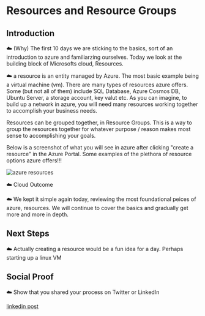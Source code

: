 # Resources and Resource Groups 

## Introduction

☁️ (Why) The first 10 days we are sticking to the basics, sort of an introduction to azure and familiarzing ourselves. Today we look at the building block of Microsofts cloud, Resources. 

☁️ a resource is an entity managed by Azure. The most basic example being a virtual machine (vm). There are many types of resources azure offers. Some (but not all of them) include SQL Database, Azure Cosmos DB, Ubuntu Server, a storage account, key valut etc. As you can imagine, to build up a network in azure, you will need many resources working together to accomplish your business needs. 

Resources can be grouped together, in Resource Groups. This is a way to group the resources together for whatever purpose / reason makes most sense to accomplishing your goals. 

Below is a screenshot of what you will see in azure after clicking "create a resource" in the Azure Portal. Some examples of the plethora of resource options azure offers!!!

![azure resources](https://user-images.githubusercontent.com/102994059/194436982-808162f5-bdd6-4fe4-b9d8-8b9b5033a203.jpg)



☁️ Cloud Outcome

☁️ We kept it simple again today, reviewing the most foundational peices of azure, resources. We will continue to cover the basics and gradually get more and more in depth. 

## Next Steps

☁️ Actually creating a resource would be a fun idea for a day. Perhaps starting up a linux VM 
## Social Proof

☁️ Show that you shared your process on Twitter or LinkedIn

[linkedin post](https://www.linkedin.com/posts/andrew-leddy_100daysofcloud-activity-6983932934516830208-wmAo?utm_source=share&utm_medium=member_desktop)
